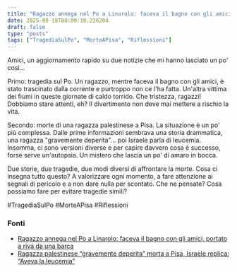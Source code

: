 ```yaml
---
title: "Ragazzo annega nel Po a Linarolo: faceva il bagno con gli amici, portato a riva da una barca"
date: 2025-08-18T00:00:18.226204
draft: false
type: "posts"
tags: ["TragediaSulPo", "MorteAPisa", "Riflessioni"]
---
```


Amici, un aggiornamento rapido su due notizie che mi hanno lasciato un po' così...

Primo: tragedia sul Po. Un ragazzo, mentre faceva il bagno con gli amici, è stato trascinato dalla corrente e purtroppo non ce l'ha fatta.  Un'altra vittima dei fiumi in queste giornate di caldo torrido.  Che tristezza, ragazzi!  Dobbiamo stare attenti, eh?  Il divertimento non deve mai mettere a rischio la vita.

Secondo:  morte di una ragazza palestinese a Pisa.  La situazione è un po' più complessa.  Dalle prime informazioni sembrava una storia drammatica, una ragazza "gravemente deperita"... poi Israele parla di leucemia.  Insomma, ci sono versioni diverse e per capire davvero cosa è successo, forse serve un'autopsia.  Un mistero che lascia un po' di amaro in bocca.

Due storie, due tragedie, due modi diversi di affrontare la morte.  Cosa ci insegna tutto questo?  A valorizzare ogni momento, a fare attenzione ai segnali di pericolo e a non dare nulla per scontato. Che ne pensate?  Cosa possiamo fare per evitare tragedie simili?

#TragediaSulPo #MorteAPisa #Riflessioni


### Fonti
- [Ragazzo annega nel Po a Linarolo: faceva il bagno con gli amici, portato a riva da una barca](https://milano.repubblica.it/cronaca/2025/08/17/news/annegato_fiume_po_linarolo_ponte_della_becca-424793867/)
- [Ragazza palestinese “gravemente deperita” morta a Pisa, Israele replica: “Aveva la leucemia”](https://firenze.repubblica.it/cronaca/2025/08/17/news/ragazza_morta_pisa_gaza_israele_cancro-424793484/)
